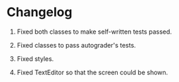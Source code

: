 # Changelog

1. Fixed both classes to make self-written tests passed.

2. Fixed classes to pass autograder's tests.

3. Fixed styles.

4. Fixed TextEditor so that the screen could be shown.